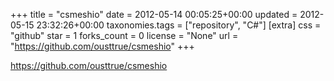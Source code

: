 +++
title = "csmeshio"
date = 2012-05-14 00:05:25+00:00
updated = 2012-05-15 23:32:26+00:00
taxonomies.tags = ["repository", "C#"]
[extra]
css = "github"
star = 1
forks_count = 0
license = "None"
url = "https://github.com/ousttrue/csmeshio"
+++

<https://github.com/ousttrue/csmeshio>

